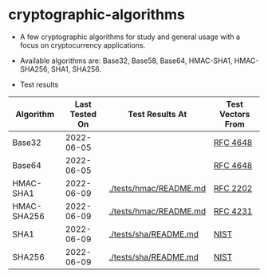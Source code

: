 # cryptographic-algorithms

* A few cryptographic algorithms for study and general usage with a focus on cryptocurrency applications.

* Available algorithms are: Base32, Base58, Base64, HMAC-SHA1, HMAC-SHA256, SHA1, SHA256.

* Test results

| Algorithm     | Last Tested On  | Test Results At|Test Vectors From|
| ------------- | -------------   | ------------- |------------- |
| Base32        | 2022-06-05      | | [RFC 4648](https://datatracker.ietf.org/doc/html/rfc4648#section-10)|
| Base64        | 2022-06-05      | | [RFC 4648](https://datatracker.ietf.org/doc/html/rfc4648#section-10)|
| HMAC-SHA1     | 2022-06-09      | [./tests/hmac/README.md](./tests/hmac/README.md) | [RFC 2202](https://datatracker.ietf.org/doc/html/rfc2202)|
| HMAC-SHA256   | 2022-06-09      | [./tests/hmac/README.md](./tests/hmac/README.md) | [RFC 4231](https://datatracker.ietf.org/doc/html/rfc4231)|
| SHA1          | 2022-06-09      | [./tests/sha/README.md](./tests/sha/README.md) | [NIST](https://csrc.nist.gov/Projects/Cryptographic-Algorithm-Validation-Program/Secure-Hashing)|
| SHA256        | 2022-06-09      | [./tests/sha/README.md](./tests/sha/README.md) | [NIST](https://csrc.nist.gov/Projects/Cryptographic-Algorithm-Validation-Program/Secure-Hashing)|

